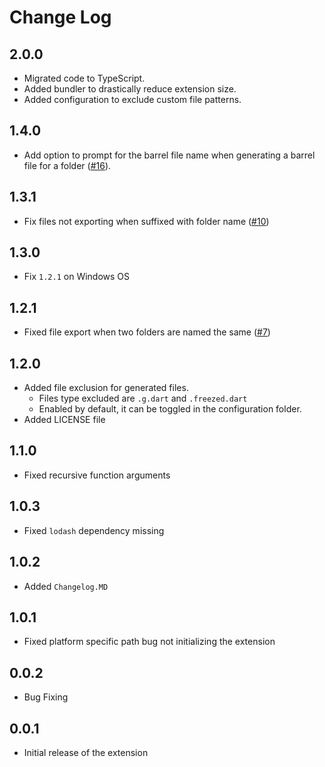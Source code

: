 # Change Log

## 2.0.0

- Migrated code to TypeScript.
- Added bundler to drastically reduce extension size.
- Added configuration to exclude custom file patterns.

## 1.4.0

- Add option to prompt for the barrel file name when generating a barrel file for a folder ([#16](https://github.com/mikededo/dartBarrelFileGenerator/issues/16)).

## 1.3.1

- Fix files not exporting when suffixed with folder name ([#10](https://github.com/mikededo/dartBarrelFileGenerator/issues/10))

## 1.3.0

- Fix `1.2.1` on Windows OS

## 1.2.1

- Fixed file export when two folders are named the same ([#7](https://github.com/mikededo/dartBarrelFileGenerator/issues/7))

## 1.2.0

- Added file exclusion for generated files.
  - Files type excluded are `.g.dart` and `.freezed.dart`
  - Enabled by default, it can be toggled in the configuration folder.
- Added LICENSE file

## 1.1.0

- Fixed recursive function arguments

## 1.0.3

- Fixed `lodash` dependency missing

## 1.0.2

- Added `Changelog.MD`

## 1.0.1

- Fixed platform specific path bug not initializing the extension

## 0.0.2

- Bug Fixing

## 0.0.1

- Initial release of the extension
